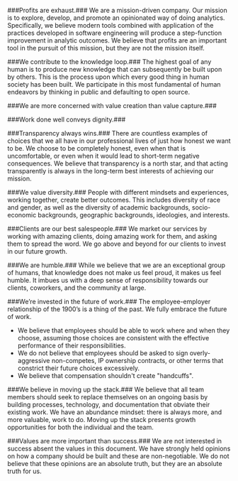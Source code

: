 ###Profits are exhaust.###
We are a mission-driven company. Our mission is to explore, develop, and promote an opinionated way of doing analytics. Specifically, we believe modern tools combined with application of the practices developed in software engineering will produce a step-function improvement in analytic outcomes. We believe that profits are an important tool in the pursuit of this mission, but they are not the mission itself.

###We contribute to the knowledge loop.###
The highest goal of any human is to produce new knowledge that can subsequently be built upon by others. This is the process upon which every good thing in human society has been built. We participate in this most fundamental of human endeavors by thinking in public and defaulting to open source.

###We are more concerned with value creation than value capture.###

###Work done well conveys dignity.###

###Transparency always wins.###
There are countless examples of choices that we all have in our professional lives of just how honest we want to be. We choose to be completely honest, even when that is uncomfortable, or even when it would lead to short-term negative consequences. We believe that transparency is a north star, and that acting transparently is always in the long-term best interests of achieving our mission.

###We value diversity.###
People with different mindsets and experiences, working together, create better outcomes. This includes diversity of race and gender, as well as the diversity of academic backgrounds, socio-economic backgrounds, geographic backgrounds, ideologies, and interests.

###Clients are our best salespeople.###
We market our services by working with amazing clients, doing amazing work for them, and asking them to spread the word. We go above and beyond for our clients to invest in our future growth.

###We are humble.###
While we believe that we are an exceptional group of humans, that knowledge does not make us feel proud, it makes us feel humble. It imbues us with a deep sense of responsibility towards our clients, coworkers, and the community at large.

###We’re invested in the future of work.###
The employee-employer relationship of the 1900’s is a thing of the past. We fully embrace the future of work.

- We believe that employees should be able to work where and when they choose, assuming those choices are consistent with the effective performance of their responsibilities.
- We do not believe that employees should be asked to sign overly-aggressive non-competes, IP ownership contracts, or other terms that constrict their future choices excessively.
- We believe that compensation shouldn't create "handcuffs".

###We believe in moving up the stack.###
We believe that all team members should seek to replace themselves on an ongoing basis by building processes, technology, and documentation that obviate their existing work. We have an abundance mindset: there is always more, and more valuable, work to do. Moving up the stack presents growth opportunities for both the individual and the team.

###Values are more important than success.###
We are not interested in success absent the values in this document. We have strongly held opinions on how a company should be built and these are non-negotiable. We do not believe that these opinions are an absolute truth, but they are an absolute truth for us.
